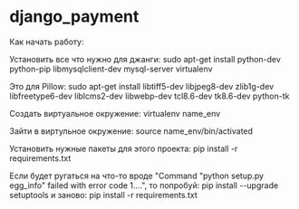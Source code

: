 # django_payment

Как начать работу:

Установить все что нужно для джанги:
sudo apt-get install python-dev python-pip libmysqlclient-dev mysql-server virtualenv

Это для Pillow:
sudo apt-get install libtiff5-dev libjpeg8-dev zlib1g-dev \
     libfreetype6-dev liblcms2-dev libwebp-dev tcl8.6-dev tk8.6-dev python-tk

Создать виртуальное окружение:
virtualenv name_env

Зайти в виртульное окружение:
source name_env/bin/activated

Установить нужные пакеты для этого проекта:
pip install -r requirements.txt

Если будет ругаться на что-то вроде "Command "python setup.py egg_info" failed with error code 1....",
то попробуй:
pip install --upgrade setuptools
и заново:
pip install -r requirements.txt
